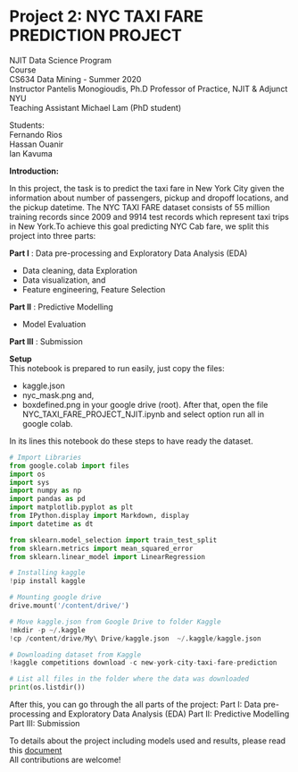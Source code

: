 Project 2: NYC TAXI FARE PREDICTION PROJECT
===========================================

NJIT Data Science Program<br>
Course<br>
CS634 Data Mining - Summer 2020<br>
Instructor Pantelis Monogioudis, Ph.D Professor of Practice, NJIT & Adjunct NYU<br>
Teaching Assistant Michael Lam (PhD student)

Students:<br>Fernando Rios<br>Hassan Ouanir<br>Ian Kavuma

**Introduction:**

In this project, the task is to predict the taxi fare in New York City given the information about number of passengers, pickup and dropoff locations, and the pickup datetime. The NYC TAXI FARE dataset consists of 55 million training records since 2009 and 9914 test records which represent taxi trips in New York.To achieve this goal predicting NYC Cab fare, we split this project into three parts:

**Part I** : Data pre-processing and Exploratory Data Analysis (EDA)
- Data cleaning, data Exploration
- Data visualization, and
- Feature engineering, Feature Selection

**Part II** : Predictive Modelling
- Model Evaluation

**Part III** : Submission

**Setup**<br>
This notebook is prepared to run easily, just copy the files:
- kaggle.json
- nyc_mask.png and, 
- boxdefined.png in your google drive (root).
After that, open the file NYC_TAXI_FARE_PROJECT_NJIT.ipynb and select option run all in google colab. <br>

In its lines this notebook do these steps to have ready the dataset.

```python
# Import Libraries
from google.colab import files
import os
import sys
import numpy as np
import pandas as pd
import matplotlib.pyplot as plt
from IPython.display import Markdown, display
import datetime as dt

from sklearn.model_selection import train_test_split
from sklearn.metrics import mean_squared_error
from sklearn.linear_model import LinearRegression

# Installing kaggle
!pip install kaggle

# Mounting google drive
drive.mount('/content/drive/')

# Move kaggle.json from Google Drive to folder Kaggle
!mkdir -p ~/.kaggle
!cp /content/drive/My\ Drive/kaggle.json  ~/.kaggle/kaggle.json

# Downloading dataset from Kaggle
!kaggle competitions download -c new-york-city-taxi-fare-prediction

# List all files in the folder where the data was downloaded
print(os.listdir())

```

After this, you can go through the all parts of the project: 
Part I: Data pre-processing and Exploratory Data Analysis (EDA)
Part II: Predictive Modelling
Part III: Submission

To details about the project including models used and results, please read this [document](Documentation.docx)<br>
All contributions are welcome!


